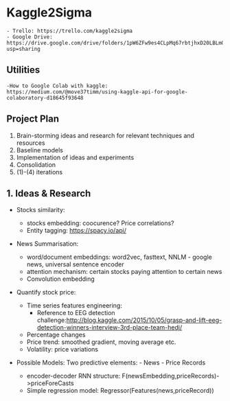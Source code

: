 # Kaggle2Sigma
    - Trello: https://trello.com/kaggle2sigma
    - Google Drive: https://drive.google.com/drive/folders/1pW6ZFw9es4CLpMq67rbtjhxD20LBLmGH?usp=sharing

## Utilities
    -How to Google Colab with kaggle: https://medium.com/@move37timm/using-kaggle-api-for-google-colaboratory-d18645f93648

## Project Plan
1. Brain-storming ideas and research for relevant techniques and resources
2. Baseline models
3. Implementation of ideas and experiments
4. Consolidation
5. (1)-(4) iterations

## 1. Ideas & Research

- Stocks similarity:
    - stocks embedding: coocurence? Price correlations?
    - Entity tagging: https://spacy.io/api/

- News Summarisation:
    - word/document embeddings: word2vec, fasttext, NNLM - google news, universal sentence encoder
    - attention mechanism: certain stocks paying attention to certain news
    - Convolution embedding

- Quantify stock price:
    - Time series features engineering: 
        - Reference to EEG detection challenge:http://blog.kaggle.com/2015/10/05/grasp-and-lift-eeg-detection-winners-interview-3rd-place-team-hedj/
    - Percentage changes
    - Price trend: smoothed gradient, moving average etc.
    - Volatility: price variations

- Possible Models:
    Two predictive elements: 
        - News
        - Price Records

    - encoder-decoder RNN structure: F(newsEmbedding,priceRecords)->priceForeCasts
    - Simple regression model: Regressor(Features(news,priceRecord)) 
